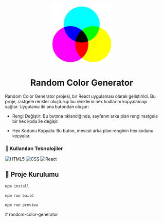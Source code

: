 <p align="center">
  <img src="/public/color.png" width="200" height="200" />
</p>

<h1 align="center">Random Color Generator</h1>

<p>Random Color Generator projesi, bir React uygulaması olarak geliştirildi. Bu proje, rastgele renkler oluşturup bu renklerin hex kodlarını kopyalamayı sağlar. Uygulama iki ana butondan oluşur:</p>

- Rengi Değiştir: Bu butona tıklandığında, sayfanın arka plan rengi rastgele bir hex kodu ile değişir.
  
- Hex Kodunu Kopyala: Bu buton, mevcut arka plan renginin hex kodunu kopyalar.

### 🚀 Kullanılan Teknolojiler
<img src="https://cdn.jsdelivr.net/gh/devicons/devicon/icons/html5/html5-original.svg" alt="HTML5" width="40" height="40"/>

<img src="https://cdn.jsdelivr.net/gh/devicons/devicon/icons/css3/css3-original.svg" alt="CSS" width="40" height="40"/>

<img src="https://cdn.jsdelivr.net/gh/devicons/devicon/icons/react/react-original.svg" alt="React" width="40" height="40"/> 

## 🔧 Proje Kurulumu 

```bash
npm install 
```

```bash
npm run build
```

```bash
npm run preview
```




  

#   r a n d o m - c o l o r - g e n e r a t o r 
 
 